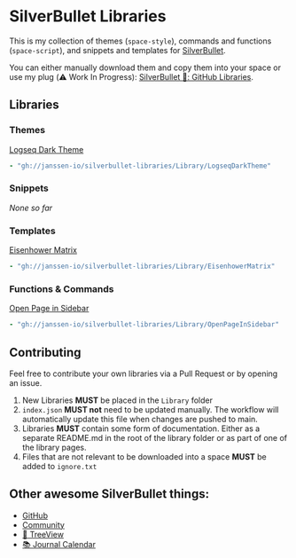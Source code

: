 # SilverBullet Libraries

This is my collection of themes (`space-style`), commands and functions (`space-script`),
and snippets and templates for [SilverBullet](https://silverbullet.md).

You can either manually download them and copy them into your space or use my plug (⚠️ Work In Progress):
[SilverBullet 🔌: GitHub Libraries](https://github.com/janssen-io/silverbullet-github-libraries-plug).

## Libraries

### Themes
[Logseq Dark Theme](./Library/LogseqDarkTheme/README.md)
```yaml
- "gh://janssen-io/silverbullet-libraries/Library/LogseqDarkTheme"
```

### Snippets
_None so far_

### Templates
[Eisenhower Matrix](./Library/EisenhowerMatrix/README.md)
```yaml
- "gh://janssen-io/silverbullet-libraries/Library/EisenhowerMatrix"
```

### Functions & Commands
[Open Page in Sidebar](./Library/OpenPageInSidebar/commands.md)
```yaml
- "gh://janssen-io/silverbullet-libraries/Library/OpenPageInSidebar"
```

## Contributing

Feel free to contribute your own libraries via a Pull Request or by opening an
issue.

1. New Libraries **MUST** be placed in the `Library` folder
2. `index.json` **MUST not** need to be updated manually. The workflow will
    automatically update this file when changes are pushed to main.
3. Libraries **MUST** contain some form of documentation. Either as a separate
   README.md in the root of the library folder or as part of one of the library
   pages.
4. Files that are not relevant to be downloaded into a space **MUST** be added
   to `ignore.txt`

## Other awesome SilverBullet things:

- [GitHub](https://github.com/silverbulletmd/silverbullet)
- [Community](https://community.silverbullet.md)
- [🔌 TreeView](https://github.com/joekrill/silverbullet-treeview)
- [📚 Journal Calendar](https://github.com/zeus-web/Silverbullet_Libraries)